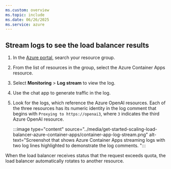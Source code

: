 ```yaml
---
ms.custom: overview
ms.topic: include
ms.date: 06/26/2025
ms.service: azure
---
```



## Stream logs to see the load balancer results

1. In the [Azure portal](https://portal.azure.com), search your resource group.
1. From the list of resources in the group, select the Azure Container Apps resource.
1. Select **Monitoring** > **Log stream** to view the log.
1. Use the chat app to generate traffic in the log.
1. Look for the logs, which reference the Azure OpenAI resources. Each of the three resources has its numeric identity in the log comment that begins with `Proxying to https://openai3`, where `3` indicates the third Azure OpenAI resource.

    :::image type="content" source="../media/get-started-scaling-load-balancer-azure-container-apps/container-app-log-stream.png" alt-text="Screenshot that shows Azure Container Apps streaming logs with two log lines highlighted to demonstrate the log comments. ":::

When the load balancer receives status that the request exceeds quota, the load balancer automatically rotates to another resource.
